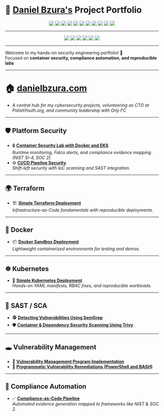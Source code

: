 # 🚀 <a href="https://www.linkedin.com/in/daniel-bzura-0b3a9b1b5/">Daniel Bzura's</a> Project Portfolio  

<p align="center">
  <!-- ISC2 -->
  <img src="https://img.shields.io/badge/CISSP-ISC2-2E8B57?style=for-the-badge&logo=ISC2&logoColor=white"/>
  <img src="https://img.shields.io/badge/CC-ISC2-2E8B57?style=for-the-badge&logo=ISC2&logoColor=white"/>

  <!-- CompTIA -->
  <img src="https://img.shields.io/badge/Security%2B-CompTIA-FF0000?style=for-the-badge&logo=comptia&logoColor=white"/>
  <img src="https://img.shields.io/badge/Network%2B-CompTIA-FF0000?style=for-the-badge&logo=comptia&logoColor=white"/>
  <img src="https://img.shields.io/badge/A%2B-CompTIA-FF0000?style=for-the-badge&logo=comptia&logoColor=white"/>
  <img src="https://img.shields.io/badge/CySA%2B-CompTIA-FF0000?style=for-the-badge&logo=comptia&logoColor=white"/>
  <img src="https://img.shields.io/badge/PenTest%2B-CompTIA-FF0000?style=for-the-badge&logo=comptia&logoColor=white"/>

  <!-- Microsoft -->
  <img src="https://img.shields.io/badge/Azure_Administrator-Microsoft-0078D4?style=for-the-badge&logo=microsoft&logoColor=white"/>


  <!-- AWS -->
  <img src="https://img.shields.io/badge/AWS-Cloud_Practitioner-FF9900?style=for-the-badge&logo=amazonaws&logoColor=white"/>
  <img src="https://img.shields.io/badge/AWS-SysOps_Administrator-FF9900?style=for-the-badge&logo=amazonaws&logoColor=white"/>

  <!-- ISACA -->
  <img src="https://img.shields.io/badge/CISA-ISACA-FF6F00?style=for-the-badge&logo=isaca&logoColor=white"/>
</p>

---

<p align="center">
  <img src="https://img.shields.io/badge/Platform-Security-blue?style=for-the-badge&logo=datadog&logoColor=white"/>
  <img src="https://img.shields.io/badge/Docker-🐳-2496ED?style=for-the-badge&logo=docker&logoColor=white"/>
  <img src="https://img.shields.io/badge/Kubernetes-☸️-326CE5?style=for-the-badge&logo=kubernetes&logoColor=white"/>
  <img src="https://img.shields.io/badge/Terraform-💠-7B42BC?style=for-the-badge&logo=terraform&logoColor=white"/>
  <img src="https://img.shields.io/badge/Python-🐍-3776AB?style=for-the-badge&logo=python&logoColor=white"/>
  <img src="https://img.shields.io/badge/Compliance-Automation-2E8B57?style=for-the-badge"/>

</p>

---

Welcome to my hands-on security engineering portfolio! 🔐  
Focused on **container security, compliance automation, and reproducible labs**

---

# 🏠 <a href="https://www.danielbzura.com">danielbzura.com</a>

- *A central hub for my cybersecurity projects, volunteering as CTO at PolishYouth.org, and community leadership with Orly FC*

---

## 🛡️ Platform Security  

- 🔒 **[Container Security Lab with Docker and EKS](https://github.com/bzuracyber/container-security-lab-docker-eks)**  
  *Runtime monitoring, Falco alerts, and compliance evidence mapping (NIST SI-4, SOC 2).*  
- ⚙️ **[CI/CD Pipeline Security](https://github.com/bzuracyber/CI-CD-Security-Pipeline-with-SAST-and-IaC-Scanning)**  
  *Shift-left security with IaC scanning and SAST integration.*  

---

## 🌍 Terraform  

- 🏗️ **[Simple Terraform Deployment](https://github.com/bzuracyber/first-terraform-deployment)**  
  *Infrastructure-as-Code fundamentals with reproducible deployments.*  

---

## 🐳 Docker  

- 📦 **[Docker Sandbox Deployment](https://github.com/bzuracyber/docker-sandbox-deployment)**  
  *Lightweight containerized environments for testing and demos.*  

---

## ☸️ Kubernetes  

- 🔄 **[Simple Kubernetes Deployment](https://github.com/bzuracyber/simple-kubernetes-deployment)**  
  *Hands-on YAML manifests, RBAC fixes, and reproducible workloads.*  

---

## 🧪 SAST / SCA  

- 🕵️ **[Detecting Vulnerabilities Using SemGrep](https://github.com/bzuracyber/Detecting-Vulnerabilities-Using-SemGrep)**  
- 🛡️ **[Container & Dependency Security Scanning Using Trivy](https://github.com/bzuracyber/Container-Dependency-Security-Scanning-Using-Trivy)**  

---

## 🕳️ Vulnerability Management  

- 🧩 **[Vulnerability Management Program Implementation](https://github.com/bzuracyber/Vulnerability-Management)**  
- 🤖 **[Programmatic Vulnerability Remediations (PowerShell and BASH)](https://github.com/bzuracyber/Automated-Vulnerability-Remediation)**  

---

## 📜 Compliance Automation  

- ✅ **[Compliance-as-Code Pipeline](https://github.com/bzuracyber/Azure-Compliance-as-Code-Pipeline)**  
  *Automated evidence generation mapped to frameworks like NIST & SOC 2.*  
